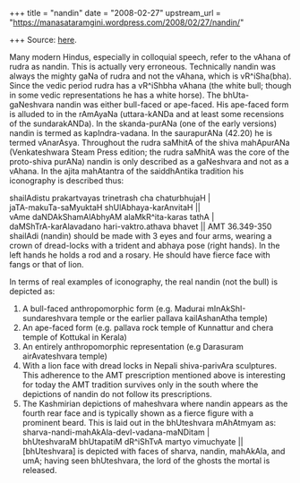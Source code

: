 +++
title = "nandin"
date = "2008-02-27"
upstream_url = "https://manasataramgini.wordpress.com/2008/02/27/nandin/"

+++
Source: [here](https://manasataramgini.wordpress.com/2008/02/27/nandin/).

Many modern Hindus, especially in colloquial speech, refer to the vAhana
of rudra as nandin. This is actually very erroneous. Technically nandin
was always the mighty gaNa of rudra and not the vAhana, which is
vR^iSha(bha). Since the vedic period rudra has a vR^iShbha vAhana (the
white bull; though in some vedic representations he has a white horse).
The bhUta-gaNeshvara nandin was either bull-faced or ape-faced. His
ape-faced form is alluded to in the rAmAyaNa (uttara-kANDa and at least
some recensions of the sundarakANDa). In the skanda-purANa (one of the
early versions) nandin is termed as kapIndra-vadana. In the saurapurANa
(42.20) he is termed vAnarAsya. Throughout the rudra saMhitA of the
shiva mahApurANa (Venkateshwara Steam Press edition; the rudra saMhitA
was the core of the proto-shiva purANa) nandin is only described as a
gaNeshvara and not as a vAhana. In the ajita mahAtantra of the
saiddhAntika tradition his iconography is described thus:

shailAdistu prakartvayas trinetrash cha chaturbhujaH \|  
jaTA-makuTa-saMyuktaH shUlAbhaya-karAnvitaH \|\|  
vAme daNDAkShamAlAbhyAM alaMkR^ita-karas tathA \|  
daMShTrA-karAlavadano hari-vaktro.athava bhavet \|\| AMT 36.349-350  
shailAdi (nandin) should be made with 3 eyes and four arms, wearing a
crown of dread-locks with a trident and abhaya pose (right hands). In
the left hands he holds a rod and a rosary. He should have fierce face
with fangs or that of lion.

In terms of real examples of iconography, the real nandin (not the bull)
is depicted as:  
1) A bull-faced anthropomorphic form (e.g. Madurai
mInAkShI-sundareshvara temple or the earlier pallava kailAshanAtha
temple)  
2) An ape-faced form (e.g. pallava rock temple of Kunnattur and chera
temple of Kottukal in Kerala)  
3) An entirely anthropomorphic representation (e.g Darasuram
airAvateshvara temple)  
4) With a lion face with dread locks in Nepali shiva-parivAra
sculptures. This adherence to the AMT prescription mentioned above is
interesting for today the AMT tradition survives only in the south where
the depictions of nandin do not follow its prescriptions.  
5) The Kashmirian depictions of maheshvara where nandin appears as the
fourth rear face and is typically shown as a fierce figure with a
prominent beard. This is laid out in the bhUteshvara mAhAtmyam as:  
sharva-nandi-mahAkAla-devI-vadana-maNDitam \|  
bhUteshvaraM bhUtapatiM dR^iShTvA martyo vimuchyate \|\|  
\[bhUteshvara\] is depicted with faces of sharva, nandin, mahAkAla, and
umA; having seen bhUteshvara, the lord of the ghosts the mortal is
released.

